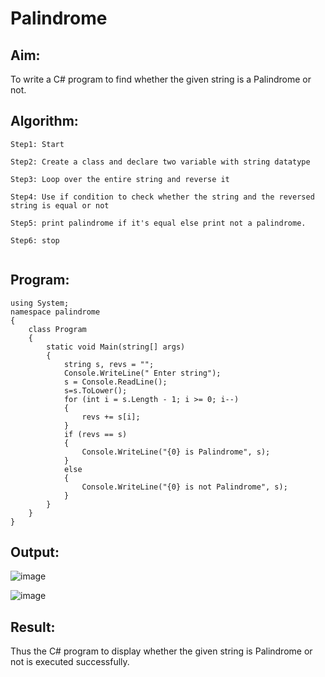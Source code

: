 # Palindrome


## Aim:
To write a C# program to find whether the given string is a Palindrome or not.
## Algorithm:
```
Step1: Start
 
Step2: Create a class and declare two variable with string datatype

Step3: Loop over the entire string and reverse it

Step4: Use if condition to check whether the string and the reversed string is equal or not

Step5: print palindrome if it's equal else print not a palindrome.

Step6: stop


```

## Program:
```
using System;
namespace palindrome
{
    class Program
    {
        static void Main(string[] args)
        {
            string s, revs = "";
            Console.WriteLine(" Enter string");
            s = Console.ReadLine();
            s=s.ToLower();
            for (int i = s.Length - 1; i >= 0; i--)
            {
                revs += s[i];
            }
            if (revs == s)
            {
                Console.WriteLine("{0} is Palindrome", s);
            }
            else
            {
                Console.WriteLine("{0} is not Palindrome", s);
            }
        }
    }
}
```

## Output:


![image](https://user-images.githubusercontent.com/94165326/225877988-de8dffc3-04f6-43a8-99fa-33edfd19cec0.png)


![image](https://user-images.githubusercontent.com/94165326/225876231-097fa192-5f0e-4f0e-be66-cfc8cacb34dd.png)


## Result:
Thus the C# program to display whether the given string is Palindrome or not is executed successfully.
